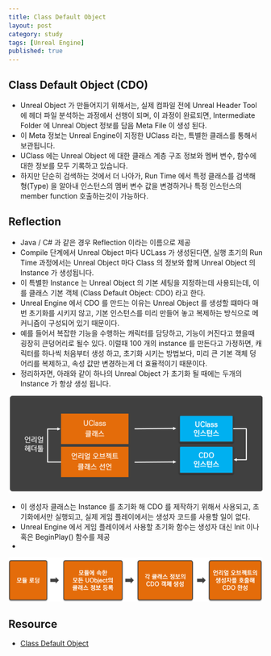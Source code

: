 ```yaml
---
title: Class Default Object
layout: post
category: study
tags: [Unreal Engine]
published: true
---
```


## Class Default Object (CDO)

* Unreal Object 가 만들어지기 위해서는, 실제 컴파일 전에 Unreal Header Tool 에 헤더 파일 분석하는 과정에서 선행이 되며, 이 과정이 완료되면, Intermediate Folder 에 Unreal Object 정보를 담음 Meta File 이 생성 된다.
* 이 Meta 정보는 Unreal Engine이 지정한 UClass 라는, 특별한 클래스를 통해서 보관됩니다.
* UClass 에는 Unreal Object 에 대한 클래스 계층 구조 정보와 멤버 변수, 함수에 대한 정보를 모두 기록하고 있습니다. 
* 하지만 단순히 검색하는 것에서 더 나아가, Run Time 에서 특정 클래스를 검색해 형(Type) 을 알아내 인스턴스의 멤버 변수 값을 변경하거나 특정 인스턴스의 member function 호출하는것이 가능하다.

## Reflection

* Java / C# 과 같은 경우 Reflection 이라는 이름으로 제공
* Compile 단계에서 Unreal Object 마다 UCLass 가 생성된다면, 실행 초기의 Run Time 과정에서는 Unreal Object 마다 Class 의 정보와 함께 Unreal Object 의 Instance 가 생성됩니다.
* 이 특별한 Instance 는 Unreal Object 의 기본 세팅을 지정하는데 사용되는데, 이를 클래스 기본 객체 (Class Default Object: CDO) 라고 한다.
* Unreal Engine 에서 CDO 를 만드는 이유는 Unreal Object 를 생성할 떄마다 매번 초기화를 시키지 않고, 기본 인스턴스를 미리 만들어 놓고 복제하는 방식으로 메커니즘이 구성되어 있기 때문이다. 
* 예를 들어서 복잡한 기능을 수행하는 캐릭터를 담당하고, 기능이 커진다고 했을때 굉장히 큰덩어리로 될수 있다. 이럴때 100 개의 instance 를 만든다고 가정하면, 캐릭터를 하나씩 처음부터 생성 하고, 초기화 시키는 방법보다, 미리 큰 기본 객체 덩어리를 복제하고, 속성 값만 변경하는게 더 효율적이기 때문이다.
* 정리하자면, 아래와 같이 하나의 Unreal Object 가 초기화 될 때에는 두개의 Instance 가 항상 생성 됩니다.
  
![alt text](../../../assets/img/photo/1-29-2024/image.png)

* 이 생성자 클래스는 Instance 를 초기화 해 CDO 를 제작하기 위해서 사용되고, 초기화에서만 실행되고, 실제 게임 플레이에서는 생성자 코드를 사용할 일이 없다.
* Unreal Engine 에서 게임 플레이에서 사용할 초기화 함수는 생성자 대신 Init 이나 혹은 BeginPlay() 함수를 제공
* 
![alt text](../../../assets/img/photo/1-29-2024/image2.png)

## Resource
* [Class Default Object](https://blog.naver.com/destiny9720/220934112532)